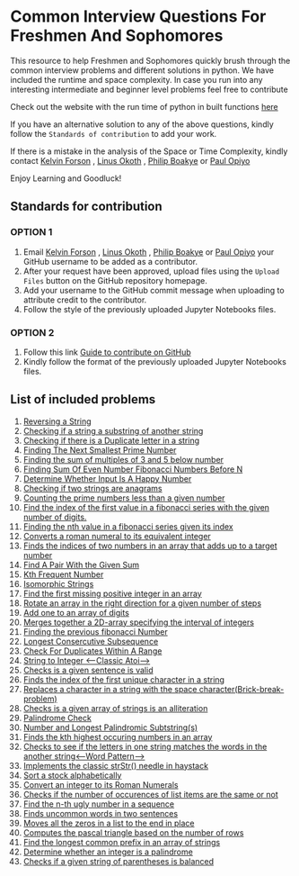 # Common Interview Questions For Freshmen And Sophomores
This resource to help Freshmen and Sophomores quickly brush through the common interview problems and different solutions in python. We have included the runtime and space complexity. In case you run into any interesting intermediate and beginner level problems feel free to contribute 

Check out the website  with the run time of python in built functions [here](https://wiki.python.org/moin/TimeComplexity)    

If you have an alternative solution to any of the above questions, kindly follow the ```Standards of contribution``` to add your work.

If there is a mistake in the analysis of the Space or Time Complexity, kindly contact [Kelvin Forson](<mailto:KelvinForson2023@u.northwestern.edu>) , [Linus Okoth](<mailto:LinusOkoth2023@u.northwestern.edu>) , [Philip Boakye](<mailto:philip.boakye@minerva.kgi.edu>) or [Paul Opiyo](<mailto:paul.o.otieno@vanderbilt.edu>)

Enjoy Learning and Goodluck!


## Standards for contribution
### OPTION 1
  1. Email [Kelvin Forson](<mailto:KelvinForson2023@u.northwestern.edu>) , [Linus Okoth](<mailto:LinusOkoth2023@u.northwestern.edu>) , [Philip Boakye](<mailto:philip.boakye@minerva.kgi.edu>) or [Paul Opiyo](<mailto:paul.o.otieno@vanderbilt.edu>) your GitHub username to be added as a contributor.
  2. After your request have been approved, upload files using the ```Upload Files``` button on the GitHub repository homepage.
  3. Add your username to the GitHub commit message when uploading to attribute credit to the contributor.
  4. Follow the style of the previously uploaded Jupyter Notebooks files. 
  
### OPTION 2
  1. Follow this link [Guide to contribute on GitHub](https://codeburst.io/a-step-by-step-guide-to-making-your-first-github-contribution-5302260a2940)
  2. Kindly follow the format of the previously uploaded Jupyter Notebooks files.
  
## List of included problems
1. [Reversing a String](https://github.com/Ajuogaaz/Common-Interview-Questions-for-Freshmen-and-Sophomores/blob/master/CheckingIfInSubstring.ipynb)
2. [Checking if a string a substring of another string](https://github.com/Ajuogaaz/Common-Interview-Questions-for-Freshmen-and-Sophomores/blob/master/ReverseString(MicrosoftNewTechnologies%26GoogleSTEP).ipynb)
3. [Checking if there is a Duplicate letter in a string](https://github.com/Ajuogaaz/Common-Interview-Questions-for-Freshmen-and-Sophomores/blob/master/checkDuplicates.ipynb)
4. [Finding The Next Smallest Prime Number](https://github.com/Ajuogaaz/Common-Interview-Questions-for-Freshmen-and-Sophomores/blob/master/FindingTheNextPrimeNumber.ipynb)
5. [Finding the sum of multiples of 3 and 5 below number ](https://github.com/Ajuogaaz/Common-Interview-Questions-for-Freshmen-and-Sophomores/blob/master/Return%20Sum%20of%20all%20Multiples%20of%203%20and%205%20before%20the%20number%20n.ipynb)
6. [Finding Sum Of Even Number Fibonacci Numbers Before N](https://github.com/Ajuogaaz/Common-Interview-Questions-for-Freshmen-and-Sophomores/blob/master/SumOfEvenNumberFibonacciNumbersBeforeN.ipynb)
7. [Determine Whether Input Is A Happy Number](https://github.com/Ajuogaaz/Common-Interview-Questions-for-Freshmen-and-Sophomores/blob/master/DetermineWhetherInputIsAHappyNumber.ipynb)
8. [Checking if two strings are anagrams](https://github.com/Ajuogaaz/Common-Interview-Questions-for-Freshmen-and-Sophomores/blob/master/checkAnagram.ipynb)</br>
9. [Counting the prime numbers less than a given number](https://github.com/Ajuogaaz/Common-Interview-Questions-for-Freshmen-and-Sophomores/blob/master/countPrimes.ipynb)</br>
10. [Find the index of the first value in a fibonacci series with the given number of digits. ](https://github.com/Ajuogaaz/Common-Interview-Questions-for-Freshmen-and-Sophomores/blob/master/indexOfFibonacci.ipynb)</br>
11. [Finding the nth value in a fibonacci series given its index](https://github.com/Ajuogaaz/Common-Interview-Questions-for-Freshmen-and-Sophomores/blob/master/nthFibonacciIndex.ipynb)</br>
12. [Converts a roman numeral to its equivalent integer](https://github.com/Ajuogaaz/Common-Interview-Questions-for-Freshmen-and-Sophomores/blob/master/romanInteger.ipynb)
13. [Finds the indices of two numbers in an array that adds up to a target number](https://github.com/Ajuogaaz/Common-Interview-Questions-for-Freshmen-and-Sophomores/blob/master/twoSum.ipynb)
14. [Find A Pair With the Given Sum](https://github.com/Ajuogaaz/Common-Interview-Questions-for-Freshmen-and-Sophomores/blob/master/%20FindAPairWithGivenSum.ipynb)
15. [Kth Frequent Number](https://github.com/Ajuogaaz/Common-Interview-Questions-for-Freshmen-and-Sophomores/blob/master/%20KthFrequentNumber.ipynb)
16. [Isomorphic Strings](https://github.com/Ajuogaaz/Common-Interview-Questions-for-Freshmen-and-Sophomores/blob/master/IsomorphicStrings.ipynb)
17. [Find the first missing positive integer in an array](https://github.com/Ajuogaaz/Common-Interview-Questions-for-Freshmen-and-Sophomores/blob/master/firstMissingPosInt.ipynb)
18. [Rotate an array in the right direction for a given number of steps](https://github.com/Ajuogaaz/Common-Interview-Questions-for-Freshmen-and-Sophomores/blob/master/rotateArray.ipynb)
19. [Add one to an array of digits](https://github.com/Ajuogaaz/Common-Interview-Questions-for-Freshmen-and-Sophomores/blob/master/plusOne.ipynb)
20. [Merges together a 2D-array specifying the interval of integers](https://github.com/Ajuogaaz/Common-Interview-Questions-for-Freshmen-and-Sophomores/blob/master/mergeOverlappingIntervals.ipynb)
21. [Finding the previous fibonacci Number](https://github.com/Ajuogaaz/Common-Interview-Questions-for-Freshmen-and-Sophomores/blob/master/PreviousFibonacciNumber.ipynb)
22. [Longest Consercutive Subsequence](https://github.com/Ajuogaaz/Common-Interview-Questions-for-Freshmen-and-Sophomores/blob/master/LongestConsercutiveSubsequence.ipynb)
23. [Check For Duplicates Within A Range](https://github.com/Ajuogaaz/Common-Interview-Questions-for-Freshmen-and-Sophomores/blob/master/CheckforDuplicateswithinARange.ipynb)
24. [String to Integer <--Classic Atoi-->](https://github.com/Ajuogaaz/Common-Interview-Questions-for-Freshmen-and-Sophomores/blob/master/atoi.ipynb)
25. [Checks is a given sentence is valid](https://github.com/Ajuogaaz/Common-Interview-Questions-for-Freshmen-and-Sophomores/blob/master/isValidSentence.ipynb)
26. [Finds the index of the first unique character in a string](https://github.com/Ajuogaaz/Common-Interview-Questions-for-Freshmen-and-Sophomores/blob/master/firstUnique.ipynb)
27. [Replaces a character in a string with the space character(Brick-break-problem)](https://github.com/Ajuogaaz/Common-Interview-Questions-for-Freshmen-and-Sophomores/blob/master/brickBreak.ipynb)
28. [Checks is a given array of strings is an alliteration](https://github.com/Ajuogaaz/Common-Interview-Questions-for-Freshmen-and-Sophomores/blob/master/isAlliteration.ipynb)
29. [Palindrome Check](https://github.com/Ajuogaaz/Common-Interview-Questions-for-Freshmen-and-Sophomores/blob/master/isPalindrome.ipynb)
30. [Number and Longest Palindromic Subtstring(s)](https://github.com/Ajuogaaz/Common-Interview-Questions-for-Freshmen-and-Sophomores/blob/master/Number%20and%20Longest%20Palindromic%20Substring(s).py)
31. [Finds the kth highest occuring numbers in an array](https://github.com/Ajuogaaz/Common-Interview-Questions-for-Freshmen-and-Sophomores/blob/master/kthFrequentNumber.ipynb)
32. [Checks to see if the letters in one string matches the words in the another string<--Word Pattern-->](https://github.com/Ajuogaaz/Common-Interview-Questions-for-Freshmen-and-Sophomores/blob/master/wordPattern.ipynb)
33. [Implements the classic strStr() needle in haystack](https://github.com/Ajuogaaz/Common-Interview-Questions-for-Freshmen-and-Sophomores/blob/master/strStr().ipynb)
34. [Sort a stock alphabetically](https://github.com/Ajuogaaz/Common-Interview-Questions-for-Freshmen-and-Sophomores/blob/master/alphabeticalStocks.ipynb)
35. [Convert an integer to its Roman Numerals](https://github.com/Ajuogaaz/Common-Interview-Questions-for-Freshmen-and-Sophomores/blob/master/IntToRoman.ipynb)
36. [Checks if the number of occurences of list items are the same or not](https://github.com/Ajuogaaz/Common-Interview-Questions-for-Freshmen-and-Sophomores/blob/master/uniqueOccurence.ipynb)
37. [Find the n-th ugly number in a sequence](https://github.com/Ajuogaaz/Common-Interview-Questions-for-Freshmen-and-Sophomores/blob/master/UglyNumbers.ipynb)
38. [Finds uncommon words in two sentences](https://github.com/Ajuogaaz/Common-Interview-Questions-for-Freshmen-and-Sophomores/blob/master/uncommonWordsInSentence.ipynb)
39. [Moves all the zeros in a list to the end in place](https://github.com/Ajuogaaz/Common-Interview-Questions-for-Freshmen-and-Sophomores/blob/master/moveZeros.ipynb)
40. [Computes the pascal triangle based on the number of rows](https://github.com/Ajuogaaz/Common-Interview-Questions-for-Freshmen-and-Sophomores/blob/master/pascalTriangle.py)
41. [Find the longest common prefix in an array of strings](https://github.com/Ajuogaaz/Common-Interview-Questions-for-Freshmen-and-Sophomores/blob/master/longestCommonPrefix.ipynb)
42. [Determine whether an integer is a palindrome](https://github.com/Ajuogaaz/Common-Interview-Questions-for-Freshmen-and-Sophomores/blob/master/isPalindromeInt.ipynb)
43. [Checks if a given string of parentheses is balanced](https://github.com/Ajuogaaz/Common-Interview-Questions-for-Freshmen-and-Sophomores/blob/master/isValidParentheses.ipynb)
